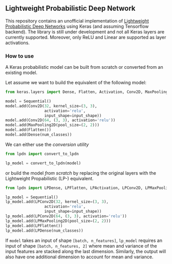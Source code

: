 ## Lightweight Probabilistic Deep Network
This repository contains an unofficial implementation of [Lightweight Probabilistic Deep Networks](https://arxiv.org/abs/1805.11327) using Keras (and assuming Tensorflow backend). The library is still under development and not all Keras layers are currently supported. Moreover, only ReLU and Linear are supported as layer activations.

### How to use
A Keras probabilistic model can be built from scratch or converted from an existing model.

Let assume we want to build the equivalent of the following model:
```py
from keras.layers import Dense, Flatten, Activation, Conv2D, MaxPooling2D

model = Sequential()
model.add(Conv2D(32, kernel_size=(3, 3),
                 activation='relu',
                 input_shape=input_shape))
model.add(Conv2D(64, (3, 3), activation='relu'))
model.add(MaxPooling2D(pool_size=(2, 2)))
model.add(Flatten())
model.add(Dense(num_classes))
```

We can either use the *conversion utility*
```py
from lpdn import convert_to_lpdn

lp_model = convert_to_lpdn(model)
```

or build the model *from scratch* by replacing the original layers with the Lightweight Propabilistic (LP-) equivalent.

```py
from lpdn import LPDense, LPFlatten, LPActivation, LPConv2D, LPMaxPooling2D

lp_model = Sequential()
lp_model.add(LPConv2D(32, kernel_size=(3, 3),
                 activation='relu',
                 input_shape=input_shape))
lp_model.add(LPConv2D(64, (3, 3), activation='relu'))
lp_model.add(LPMaxPooling2D(pool_size=(2, 2)))
lp_model.add(LPFlatten())
lp_model.add(LPDense(num_classes))
```
If `model` takes an input of shape `[batch, n_features]`, `lp_model` requires an input of shape `[batch, n_features, 2]` where mean and variance of the input features are stacked along the last dimension. Similarly, the output will also have one additional dimension to account for mean and variance.

